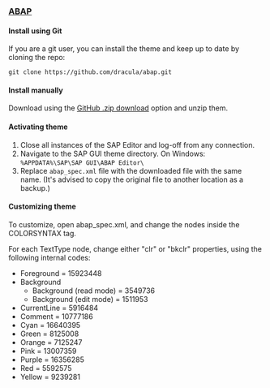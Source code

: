 ### [ABAP](https://developers.sap.com/topics/abap-platform.html)

#### Install using Git

If you are a git user, you can install the theme and keep up to date by cloning the repo:

    git clone https://github.com/dracula/abap.git

#### Install manually

Download using the [GitHub .zip download](https://github.com/dracula/abap/archive/master.zip) option and unzip them.

#### Activating theme

1. Close all instances of the SAP Editor and log-off from any connection.
2. Navigate to the SAP GUI theme directory. On Windows: `%APPDATA%\SAP\SAP GUI\ABAP Editor\`
3. Replace `abap_spec.xml` file with the downloaded file with the same name.
(It's advised to copy the original file to another location as a backup.)

#### Customizing theme

To customize, open  abap_spec.xml, and change the nodes inside the COLORSYNTAX tag.

For each TextType node, change either "clr" or "bkclr" properties, using the following internal codes:

- Foreground  = 15923448
- Background
	- Background (read mode) = 3549736
	- Background (edit mode) = 1511953
- CurrentLine = 5916484
- Comment     = 10777186
- Cyan		= 16640395
- Green		= 8125008
- Orange		= 7125247
- Pink		= 13007359
- Purple		= 16356285
- Red			= 5592575
- Yellow		= 9239281